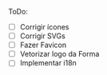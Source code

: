 ToDo:

* [ ] Corrigir ícones
* [ ] Corrigir SVGs
* [ ] Fazer Favicon
* [ ] Vetorizar logo da Forma
* [ ] Implementar i18n
